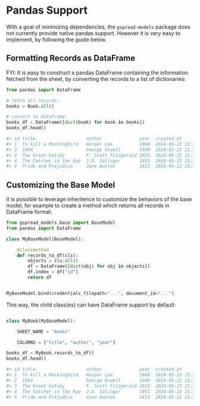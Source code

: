 


# Pandas Support

With a goal of minimizing dependencies, the `gspread-models` package does not currently provide native pandas support. However it is very easy to implement, by following the guide below.

## Formatting Records as DataFrame

FYI: It is easy to construct a pandas DataFrame containing the information fetched from the sheet, by converting the records to a list of dictionaries:

```py
from pandas import DataFrame

# fetch all records:
books = Book.all()

# convert to dataframe:
books_df = DataFrame([dict(book) for book in books])
books_df.head()

#> id title                   author              year  created_at
#> 1  To Kill a Mockingbird   Harper Lee          1960  2024-05-22 21:36:25.582605+00:00
#> 2  1984                    George Orwell       1949  2024-05-22 21:36:25.582738+00:00
#> 3  The Great Gatsby        F. Scott Fitzgerald 1925  2024-05-22 21:36:25.582778+00:00
#> 4  The Catcher in the Rye  J.D. Salinger       1951  2024-05-22 21:36:25.582813+00:00
#> 5  Pride and Prejudice     Jane Austen         1813  2024-05-22 21:36:25.582846+00:00
```

## Customizing the Base Model

It is possible to leverage inheritence to customize the behaviors of the base model, for example to create a method which returns all records in DataFrame format:

```py
from gspread_models.base import BaseModel
from pandas import DataFrame

class MyBaseModel(BaseModel):

    @classmethod
    def records_to_df(cls):
        objects = cls.all()
        df = DataFrame([dict(obj) for obj in objects])
        df.index = df["id"]
        return df


MyBaseModel.bind(credentials_filepath="...", document_id="...")
```

This way, the child class(es) can have DataFrame support by default:

```py

class MyBook(MyBaseModel):

    SHEET_NAME = "books"

    COLUMNS = ["title", "author", "year"]
```

```py
books_df = MyBook.records_to_df()
books_df.head()

#> id title                   author              year  created_at
#> 1  To Kill a Mockingbird   Harper Lee          1960  2024-05-22 21:36:25.582605+00:00
#> 2  1984                    George Orwell       1949  2024-05-22 21:36:25.582738+00:00
#> 3  The Great Gatsby        F. Scott Fitzgerald 1925  2024-05-22 21:36:25.582778+00:00
#> 4  The Catcher in the Rye  J.D. Salinger       1951  2024-05-22 21:36:25.582813+00:00
#> 5  Pride and Prejudice     Jane Austen         1813  2024-05-22 21:36:25.582846+00:00
```

